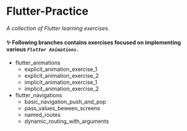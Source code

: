 # Flutter-Practice

_A collection of Flutter learning exercises._

#### ✨ Following branches contains exercises focused on implementing various _`Flutter Animations.`_

- flutter_animations
  - explicit_animation_exercise_1
  - explicit_animation_exercise_2
  - implicit_animation_exercise_1
  - implicit_animation_exercise_2
- flutter_navigations
  - basic_navigation_push_and_pop
  - pass_values_beween_screens
  - named_routes
  - dynamic_routing_with_arguments
